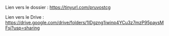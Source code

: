 Lien vers le dossier : https://tinyurl.com/pruvostcg <br/>

Lien vers le Drive : https://drive.google.com/drive/folders/1IDgzng1iwinp4YCu3z7mzP95paysMFsj?usp=sharing
